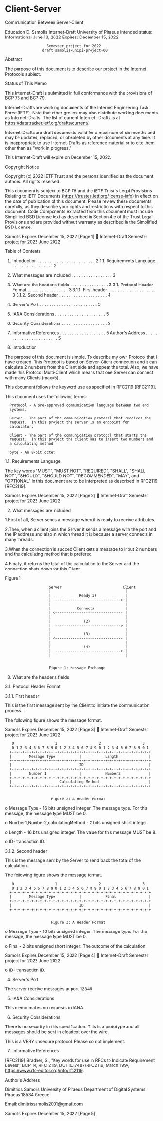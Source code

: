 # Client-Server
Communication Between Server-Client





Education                                                     D. Samolis
Internet-Draft                                     University of Piraeus
Intended status: Informational                             June 13, 2022
Expires: December 15, 2022


                       Semester project for 2022
                     draft-samolis-unipi-project-00

Abstract

   The purpose of this document is to describe our project in the
   Internet Protocols subject.

Status of This Memo

   This Internet-Draft is submitted in full conformance with the
   provisions of BCP 78 and BCP 79.

   Internet-Drafts are working documents of the Internet Engineering
   Task Force (IETF).  Note that other groups may also distribute
   working documents as Internet-Drafts.  The list of current Internet-
   Drafts is at https://datatracker.ietf.org/drafts/current/.

   Internet-Drafts are draft documents valid for a maximum of six months
   and may be updated, replaced, or obsoleted by other documents at any
   time.  It is inappropriate to use Internet-Drafts as reference
   material or to cite them other than as "work in progress."

   This Internet-Draft will expire on December 15, 2022.

Copyright Notice

   Copyright (c) 2022 IETF Trust and the persons identified as the
   document authors.  All rights reserved.

   This document is subject to BCP 78 and the IETF Trust's Legal
   Provisions Relating to IETF Documents
   (https://trustee.ietf.org/license-info) in effect on the date of
   publication of this document.  Please review these documents
   carefully, as they describe your rights and restrictions with respect
   to this document.  Code Components extracted from this document must
   include Simplified BSD License text as described in Section 4.e of
   the Trust Legal Provisions and are provided without warranty as
   described in the Simplified BSD License.






Samolis                 Expires December 15, 2022               [Page 1]

Internet-Draft          Semester project for 2022              June 2022


Table of Contents

   1.  Introduction  . . . . . . . . . . . . . . . . . . . . . . . .   2
     1.1.  Requirements Language . . . . . . . . . . . . . . . . . .   2
   2.  What messages are included  . . . . . . . . . . . . . . . . .   3
   3.  What are the header's fields  . . . . . . . . . . . . . . . .   3
     3.1.  Protocol Header Format  . . . . . . . . . . . . . . . . .   3
       3.1.1.  First header  . . . . . . . . . . . . . . . . . . . .   3
       3.1.2.  Second header . . . . . . . . . . . . . . . . . . . .   4
   4.  Server's Port . . . . . . . . . . . . . . . . . . . . . . . .   5
   5.  IANA Considerations . . . . . . . . . . . . . . . . . . . . .   5
   6.  Security Considerations . . . . . . . . . . . . . . . . . . .   5
   7.  Informative References  . . . . . . . . . . . . . . . . . . .   5
   Author's Address  . . . . . . . . . . . . . . . . . . . . . . . .   5

1.  Introduction

   The purpose of this document is simple.  To describe my own Protocol
   that I have created.  This Protocol is based on Server-Client
   connection and it can calculate 2 numbers from the Client side and
   appear the total.  Also, we have made this Protocol Multi-Client
   which means that one Server can connect with many Clients (max=5).

   This document follows the keyword use as specified in RFC2119
   [RFC2119].

   This document uses the following terms:

      Protocol - A pre-approved communication language between two end
      systems.

      Server - The part of the communication protocol that receives the
      request.  In this project the server is an endpoint for
      calculator.

      Client - The part of the communication protocol that starts the
      request.  In this project the client has to insert two numbers and
      a calculating method.

      byte - An 8-bit octet

1.1.  Requirements Language

   The key words "MUST", "MUST NOT", "REQUIRED", "SHALL", "SHALL NOT",
   "SHOULD", "SHOULD NOT", "RECOMMENDED", "MAY", and "OPTIONAL" in this
   document are to be interpreted as described in RFC2119 [RFC2119].





Samolis                 Expires December 15, 2022               [Page 2]

Internet-Draft          Semester project for 2022              June 2022


2.  What messages are included

   1.First of all, Server sends a message when it is ready to receive
   attributes.

   2.Then, when a client joins the Server it sends a message with the
   port and the IP address and also in which thread it is because a
   server connects in many threads.

   3.When the connection is succed Client gets a message to input 2
   numbers and the calculating method that is prefered.

   4.Finally, it returns the total of the calculation to the Server and
   the connection shuts down for this Client.

   Figure 1

                        Server                            Client
                        |                                  |
                        |             Ready(1)             |
                        | -------------------------------> |
                        |                                  |
                        |            Connects              |
                        | <------------------------------- |
                        |                                  |
                        |               (2)                |
                        | -------------------------------> |
                        |                                  |
                        |               (3)                |
                        | <------------------------------- |
                        |                                  |
                        |               (4)                |
                        | -------------------------------> |
                        |                                  |


                        Figure 1: Message Exchange

3.  What are the header's fields

3.1.  Protocol Header Format

3.1.1.  First header

   This is the first message sent by the Client to initiate the
   communication process...

   The following figure shows the message format.



Samolis                 Expires December 15, 2022               [Page 3]

Internet-Draft          Semester project for 2022              June 2022


       0                   1                   2                   3
       0 1 2 3 4 5 6 7 8 9 0 1 2 3 4 5 6 7 8 9 0 1 2 3 4 5 6 7 8 9 0 1
      +-+-+-+-+-+-+-+-+-+-+-+-+-+-+-+-+-+-+-+-+-+-+-+-+-+-+-+-+-+-+-+-+
      |        Message Type           |           Length              |
      +-+-+-+-+-+-+-+-+-+-+-+-+-+-+-+-+-+-+-+-+-+-+-+-+-+-+-+-+-+-+-+-+
      |                               ID                              |
      +-+-+-+-+-+-+-+-+-+-+-+-+-+-+-+-+-+-+-+-+-+-+-+-+-+-+-+-+-+-+-+-+
      |        Number 1               |           Number2             |
      +-+-+-+-+-+-+-+-+-+-+-+-+-+-+-+-+-+-+-+-+-+-+-+-+-+-+-+-+-+-+-+-+
      |                      Calculating Method                       |
      +-+-+-+-+-+-+-+-+-+-+-+-+-+-+-+-+-+-+-+-+-+-+-+-+-+-+-+-+-+-+-+-+


                         Figure 2: A Header Format

   o  Message Type - 16 bits unsigned integer: The message type.  For
      this message, the message type MUST be 0.

   o  Number1,Number2,calculatingMethod - 2 bits unsigned short integer.

   o  Length - 16 bits unsigned integer.  The value for this message
      MUST be 8.

   o  ID- transaction ID.

3.1.2.  Second header

   This is the message sent by the Server to send back the total of the
   calculation...

   The following figure shows the message format.

       0                   1                   2                   3
       0 1 2 3 4 5 6 7 8 9 0 1 2 3 4 5 6 7 8 9 0 1 2 3 4 5 6 7 8 9 0 1
      +-+-+-+-+-+-+-+-+-+-+-+-+-+-+-+-+-+-+-+-+-+-+-+-+-+-+-+-+-+-+-+-+
      |        Message Type           |           Final               |
      +-+-+-+-+-+-+-+-+-+-+-+-+-+-+-+-+-+-+-+-+-+-+-+-+-+-+-+-+-+-+-+-+
      |                               ID                              |
      +-+-+-+-+-+-+-+-+-+-+-+-+-+-+-+-+-+-+-+-+-+-+-+-+-+-+-+-+-+-+-+-+


                         Figure 3: A Header Format

   o  Message Type - 16 bits unsigned integer: The message type.  For
      this message, the message type MUST be 0.

   o  Final - 2 bits unsigned short integer: The outcome of the
      calculation



Samolis                 Expires December 15, 2022               [Page 4]

Internet-Draft          Semester project for 2022              June 2022


   o  ID- transaction ID.

4.  Server's Port

   The server receive messages at port 12345

5.  IANA Considerations

   This memo makes no requests to IANA.

6.  Security Considerations

   There is no security in this specification.  This is a prototype and
   all messages should be sent in cleartext over the wire.

   This is a VERY unsecure protocol.  Please do not implement.

7.  Informative References

   [RFC2119]  Bradner, S., "Key words for use in RFCs to Indicate
              Requirement Levels", BCP 14, RFC 2119,
              DOI 10.17487/RFC2119, March 1997,
              <https://www.rfc-editor.org/info/rfc2119>.

Author's Address

   Dimitrios Samolis
   University of Piraeus
   Department of Digital Systems
   Piraeus  18534
   Greece

   Email: dimitrissamolis2001@gmail.com


















Samolis                 Expires December 15, 2022               [Page 5]
